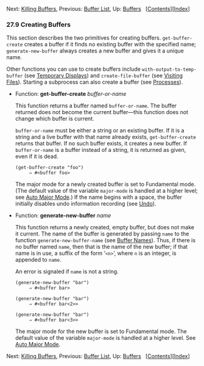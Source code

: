 <!-- This is the GNU Emacs Lisp Reference Manual
corresponding to Emacs version 27.2.

Copyright (C) 1990-1996, 1998-2021 Free Software Foundation,
Inc.

Permission is granted to copy, distribute and/or modify this document
under the terms of the GNU Free Documentation License, Version 1.3 or
any later version published by the Free Software Foundation; with the
Invariant Sections being "GNU General Public License," with the
Front-Cover Texts being "A GNU Manual," and with the Back-Cover
Texts as in (a) below.  A copy of the license is included in the
section entitled "GNU Free Documentation License."

(a) The FSF's Back-Cover Text is: "You have the freedom to copy and
modify this GNU manual.  Buying copies from the FSF supports it in
developing GNU and promoting software freedom." -->

<!-- Created by GNU Texinfo 6.7, http://www.gnu.org/software/texinfo/ -->

Next: [Killing Buffers](Killing-Buffers.html), Previous: [Buffer List](Buffer-List.html), Up: [Buffers](Buffers.html)   \[[Contents](index.html#SEC_Contents "Table of contents")]\[[Index](Index.html "Index")]

### 27.9 Creating Buffers

This section describes the two primitives for creating buffers. `get-buffer-create` creates a buffer if it finds no existing buffer with the specified name; `generate-new-buffer` always creates a new buffer and gives it a unique name.

Other functions you can use to create buffers include `with-output-to-temp-buffer` (see [Temporary Displays](Temporary-Displays.html)) and `create-file-buffer` (see [Visiting Files](Visiting-Files.html)). Starting a subprocess can also create a buffer (see [Processes](Processes.html)).

*   Function: **get-buffer-create** *buffer-or-name*

    This function returns a buffer named `buffer-or-name`. The buffer returned does not become the current buffer—this function does not change which buffer is current.

    `buffer-or-name` must be either a string or an existing buffer. If it is a string and a live buffer with that name already exists, `get-buffer-create` returns that buffer. If no such buffer exists, it creates a new buffer. If `buffer-or-name` is a buffer instead of a string, it is returned as given, even if it is dead.

        (get-buffer-create "foo")
             ⇒ #<buffer foo>

    The major mode for a newly created buffer is set to Fundamental mode. (The default value of the variable `major-mode` is handled at a higher level; see [Auto Major Mode](Auto-Major-Mode.html).) If the name begins with a space, the buffer initially disables undo information recording (see [Undo](Undo.html)).

<!---->

*   Function: **generate-new-buffer** *name*

    This function returns a newly created, empty buffer, but does not make it current. The name of the buffer is generated by passing `name` to the function `generate-new-buffer-name` (see [Buffer Names](Buffer-Names.html)). Thus, if there is no buffer named `name`, then that is the name of the new buffer; if that name is in use, a suffix of the form ‘`<n>`’, where `n` is an integer, is appended to `name`.

    An error is signaled if `name` is not a string.

        (generate-new-buffer "bar")
             ⇒ #<buffer bar>

    <!---->

        (generate-new-buffer "bar")
             ⇒ #<buffer bar<2>>

    <!---->

        (generate-new-buffer "bar")
             ⇒ #<buffer bar<3>>

    The major mode for the new buffer is set to Fundamental mode. The default value of the variable `major-mode` is handled at a higher level. See [Auto Major Mode](Auto-Major-Mode.html).

Next: [Killing Buffers](Killing-Buffers.html), Previous: [Buffer List](Buffer-List.html), Up: [Buffers](Buffers.html)   \[[Contents](index.html#SEC_Contents "Table of contents")]\[[Index](Index.html "Index")]
